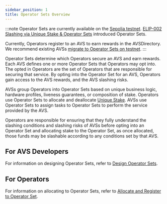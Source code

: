 ```yaml
---
sidebar_position: 1
title: Operator Sets Overview
---
```


:::note
Operator Sets are currently available on the [Sepolia testnet](https://www.blog.eigenlayer.xyz/the-future-of-eigenlayer-testing-new-and-improved-testnets-tooling-coming-soon/). [ELIP-002 Slashing via Unique Stake & Operator Sets](https://github.com/eigenfoundation/ELIPs/blob/main/ELIPs/ELIP-002.md)
introduced Operator Sets.

Currently, Operators register to an AVS to earn rewards in the AVSDirectory. We recommend existing AVSs [migrate to Operator Sets on testnet](../../../developers/HowTo/build/slashing/migrate-to-operatorsets.md). 
:::

Operator Sets determine which Operators secure an AVS and earn rewards. Each AVS defines one or more Operator Sets that
Operators may opt into. The opted in Operators are the set of Operators that are responsible for securing that service.
By opting into the Operator Set for an AVS, Operators gain access to the AVS rewards, and the AVS slashing risks.

AVSs group Operators into Operator Sets based on unique business logic, hardware profiles, liveness guarantees, or composition 
of stake. Operators use Operator Sets to allocate and deallocate [Unique Stake](../slashing/unique-stake.md). AVSs use Operator Sets to assign tasks to Operator 
Sets to perform the service provided by the AVS.

Operators are responsible for ensuring that they fully understand the slashing conditions and slashing risks of AVSs before 
opting into an Operator Set and allocating  stake to the Operator Set, as once allocated, those funds may be slashable 
according to any conditions set by that AVS. 

## For AVS Developers

For information on designing Operator Sets, refer to [Design Operator Sets](../../../developers/HowTo/build/slashing/design-operator-set.md).

## For Operators

For information on allocating to Operator Sets, refer to [Allocate and Register to Operator Set](../../../operators/howto/operator-sets.md).
